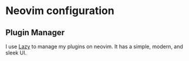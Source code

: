 # Neovim configuration

## Plugin Manager

I use [Lazy](https://github.com/folke/lazy.nvim) to manage my plugins on neovim. It has a simple, modern, and sleek UI.
